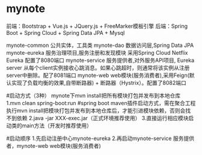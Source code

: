 # mynote
前端：Bootstrap + Vue.js + JQuery.js + FreeMarker模板引擎
后端：Spring Boot + Spring Cloud + Spring Data JPA + Mysql
 
mynote-common 公共实体，工具类
mynote-dao 数据访问层,Spring Data JPA
mynote-eureka 服务治理项目,服务注册和发现模块 采用Spring Cloud Netflix Eureka 配置了8080端口
mynote-service 服务提供者,对外服务API项目, Eureka server 从每个client实例接收心跳消息。如果心跳超时，则通常将该实例从注册server中删除。配了8081端口
mynote-web web模块(服务消费者),采用Feign(默认实现了负载均衡的效果,自带断路器) + 断路器（Hystrix）。配置了8082端口

#启动方式（3种）
mynote下mvn install把所有模块打包并发布到本地仓库
1.mvn clean spring-boot:run #spring boot maven插件启动方式，需在聚合工程执行mvn install把模块打包并发布到本地仓库后，才能引进模块依赖，否则会找不到依赖
2.java -jar XXX-exec.jar（正式环境推荐使用）
3.直接运行相应模块启动类的main方法（开发时推荐使用）

#启动顺序
1.先启动注册中心mynote-eureka
2.再启动mynote-service 服务提供者，mynote-web web模块(服务消费者)